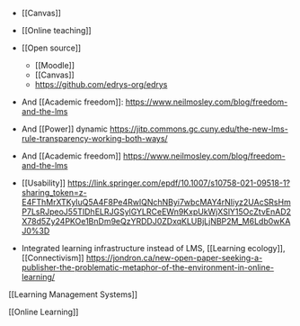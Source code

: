 - [[Canvas]]
- [[Online teaching]]

- [[Open source]]
	-  [[Moodle]]
	-  [[Canvas]]
	-  https://github.com/edrys-org/edrys

- And [[Academic freedom]]: https://www.neilmosley.com/blog/freedom-and-the-lms

- And [[Power]] dynamic https://jitp.commons.gc.cuny.edu/the-new-lms-rule-transparency-working-both-ways/
- And [[Academic freedom]] https://www.neilmosley.com/blog/freedom-and-the-lms

- [[Usability]] https://link.springer.com/epdf/10.1007/s10758-021-09518-1?sharing_token=z-E4FThMrXTKyIuQ5A4F8Pe4RwlQNchNByi7wbcMAY4rNIiyz2UAcSRsHmP7LsRJpeoJ55TIDhELRJGSylGYLRCeEWn9KxpUkWjXSlY15OcZtvEnAD2X78d5Zy24PKOe1BnDm9eQzYRDDJ0ZDxqKLUBjLjNBP2M_M6Ldb0wKAJ0%3D

- Integrated learning infrastructure instead of LMS, [[Learning ecology]], [[Connectivism]] https://jondron.ca/new-open-paper-seeking-a-publisher-the-problematic-metaphor-of-the-environment-in-online-learning/

[[Learning Management Systems]]

[[Online Learning]]
